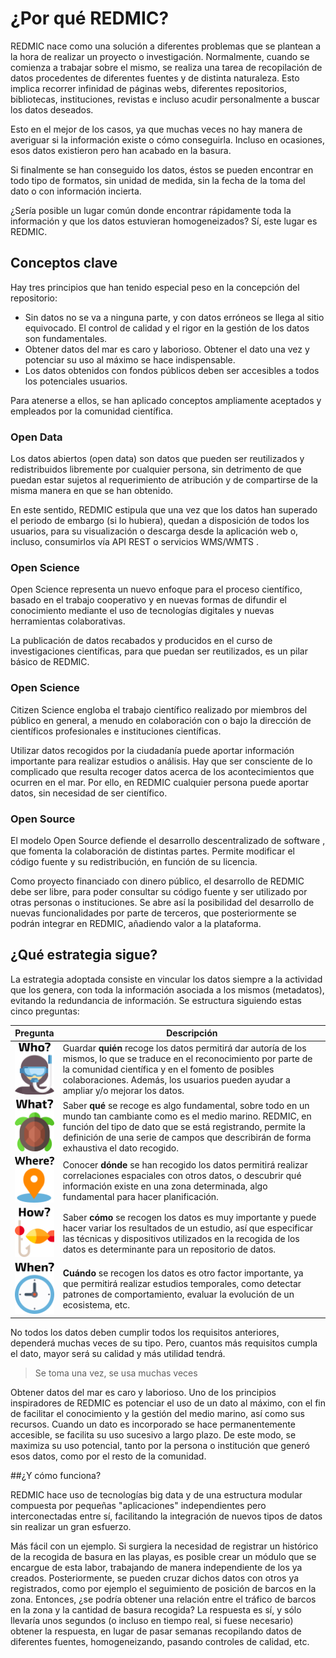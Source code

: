 # ¿Por qué REDMIC?
REDMIC nace como una solución a diferentes problemas que se plantean a la hora de realizar un proyecto o investigación. Normalmente, cuando se comienza a trabajar sobre el mismo, se realiza una tarea de recopilación de datos procedentes de diferentes fuentes y de distinta naturaleza. Esto implica recorrer infinidad de páginas webs, diferentes repositorios, bibliotecas, instituciones, revistas e incluso acudir personalmente a buscar los datos deseados.

Esto en el mejor de los casos, ya que muchas veces no hay manera de averiguar si la información existe o cómo conseguirla. Incluso en ocasiones, esos datos existieron pero han acabado en la basura.

Si finalmente se han conseguido los datos, éstos se pueden encontrar en todo tipo de formatos, sin unidad de medida, sin la fecha de la toma del dato o con información incierta.

¿Sería posible un lugar común donde encontrar rápidamente toda la información y que los datos estuvieran homogeneizados? Sí, este lugar es REDMIC.

## Conceptos clave

Hay tres principios que han tenido especial peso en la concepción del repositorio:
- Sin datos no se va a ninguna parte, y con datos erróneos se llega al sitio equivocado. El control de calidad y el rigor en la gestión de los datos son       fundamentales.
- Obtener datos del mar es caro y laborioso. Obtener el dato una vez y potenciar su uso al máximo se hace indispensable.
- Los datos obtenidos con fondos públicos deben ser accesibles a todos los potenciales usuarios.

Para atenerse a ellos, se han aplicado conceptos ampliamente aceptados y empleados por la comunidad científica.

### Open Data

Los datos abiertos (open data) son datos que pueden ser reutilizados y redistribuidos libremente por cualquier persona, sin detrimento de que puedan estar sujetos al requerimiento de atribución y de compartirse de la misma manera en que se han obtenido.

En este sentido, REDMIC estipula que una vez que los datos han superado el periodo de embargo (si lo hubiera), quedan a disposición de todos los usuarios, para su visualización o descarga desde la aplicación web o, incluso, consumirlos vía API REST o servicios WMS/WMTS .

### Open Science

Open Science representa un nuevo enfoque para el proceso científico, basado en el trabajo cooperativo y en nuevas formas de difundir el conocimiento mediante el uso de tecnologías digitales y nuevas herramientas colaborativas. 

La publicación de datos recabados y producidos en el curso de investigaciones científicas, para que puedan ser reutilizados, es un pilar básico de REDMIC.

### Open Science

Citizen Science engloba el trabajo científico realizado por miembros del público en general, a menudo en colaboración con o bajo la dirección de científicos profesionales e instituciones científicas.

Utilizar datos recogidos por la ciudadanía puede aportar información importante para realizar estudios o análisis. Hay que ser consciente de lo complicado que resulta recoger datos acerca de los acontecimientos que ocurren en el mar. Por ello, en REDMIC cualquier persona puede aportar datos, sin necesidad de ser científico.

### Open Source

El modelo Open Source defiende el desarrollo descentralizado de software , que fomenta la colaboración de distintas partes. Permite modificar el código fuente y su redistribución, en función de su licencia.

Como proyecto financiado con dinero público, el desarrollo de REDMIC debe ser libre, para poder consultar su código fuente y ser utilizado por otras personas o instituciones. Se abre así la posibilidad del desarrollo de nuevas funcionalidades por parte de terceros, que posteriormente se podrán integrar en REDMIC, añadiendo valor a la plataforma.

## ¿Qué estrategia sigue?

La estrategia adoptada consiste en vincular los datos siempre a la actividad que los genera, con toda la información asociada a los mismos (metadatos), evitando la redundancia de información. Se estructura siguiendo estas cinco preguntas:

| Pregunta | Descripción |
|:-:|-|
| ![who](images/diver.png) | Guardar **quién** recoge los datos permitirá dar autoría de los mismos, lo que se traduce en el reconocimiento por parte de la comunidad científica y en el fomento de posibles colaboraciones. Además, los usuarios pueden ayudar a ampliar y/o mejorar los datos. |
| ![what](images/turtle.png) | Saber **qué** se recoge es algo fundamental, sobre todo en un mundo tan cambiante como es el medio marino. REDMIC, en función del tipo de dato que se está registrando, permite la definición de una serie de campos que describirán de forma exhaustiva el dato recogido. |
| ![where](images/point.png) | Conocer **dónde** se han recogido los datos permitirá realizar correlaciones espaciales con otros datos, o descubrir qué información existe en una zona determinada, algo fundamental para hacer planificación. |
| ![how](images/catcher.png) | Saber **cómo** se recogen los datos es muy importante y puede hacer variar los resultados de un estudio, así que especificar las técnicas y dispositivos utilizados en la recogida de los datos es determinante para un repositorio de datos. |
| ![when](images/clock.png)  | **Cuándo** se recogen los datos es otro factor importante, ya que permitirá realizar estudios temporales, como detectar patrones de comportamiento, evaluar la evolución de un ecosistema, etc. |


No todos los datos deben cumplir todos los requisitos anteriores, dependerá muchas veces de su tipo. Pero, cuantos más requisitos cumpla el dato, mayor será su calidad y más utilidad tendrá.

> Se toma una vez, se usa muchas veces

Obtener datos del mar es caro y laborioso. Uno de los principios inspiradores de REDMIC es potenciar el uso de un dato al máximo, con el fin de facilitar el conocimiento y la gestión del medio marino, así como sus recursos. Cuando un dato es incorporado se hace permanentemente accesible, se facilita su uso sucesivo a largo plazo. De este modo, se maximiza su uso potencial, tanto por la persona o institución que generó esos datos, como por el resto de la comunidad.

##¿Y cómo funciona?

REDMIC hace uso de tecnologías big data y de una estructura modular compuesta por pequeñas "aplicaciones" independientes pero interconectadas entre sí, facilitando la integración de nuevos tipos de datos sin realizar un gran esfuerzo.

Más fácil con un ejemplo. Si surgiera la necesidad de registrar un histórico de la recogida de basura en las playas, es posible crear un módulo que se encargue de esta labor, trabajando de manera independiente de los ya creados. Posteriormente, se pueden cruzar dichos datos con otros ya registrados, como por ejemplo el seguimiento de posición de barcos en la zona. Entonces, ¿se podría obtener una relación entre el tráfico de barcos en la zona y la cantidad de basura recogida? La respuesta es sí, y sólo llevaría unos segundos (o incluso en tiempo real, si fuese necesario) obtener la respuesta, en lugar de pasar semanas recopilando datos de diferentes fuentes, homogeneizando, pasando controles de calidad, etc.



